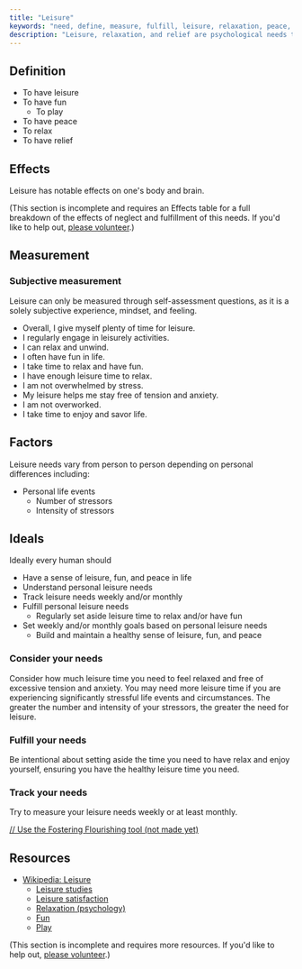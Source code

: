 ```yaml
---
title: "Leisure"
keywords: "need, define, measure, fulfill, leisure, relaxation, peace, fun"
description: "Leisure, relaxation, and relief are psychological needs that should be defined, measured, and fostered."
---
```


## Definition

- To have leisure
- To have fun
  - To play
- To have peace
- To relax
- To have relief

## Effects

Leisure has notable effects on one's body and brain.

(This section is incomplete and requires an Effects table for a full breakdown of the effects of neglect and fulfillment of this needs. If you'd like to help out, [please volunteer](https://docs.google.com/forms/d/e/1FAIpQLSefwCNdvxgpY6hQZ-FEnwmCHdZFOCD5WXwIMNeKmSDVSh9A2g/viewform?usp=pp_url&entry.1605531621=Leisure&entry.136454288=Effects).)

## Measurement

### Subjective measurement

Leisure can only be measured through self-assessment questions, as it is a solely subjective experience, mindset, and feeling.

- Overall, I give myself plenty of time for leisure.
- I regularly engage in leisurely activities.
- I can relax and unwind.
- I often have fun in life.
- I take time to relax and have fun.
- I have enough leisure time to relax.
- I am not overwhelmed by stress.
- My leisure helps me stay free of tension and anxiety.
- I am not overworked.
- I take time to enjoy and savor life.

## Factors

Leisure needs vary from person to person depending on personal differences including:

- Personal life events
  - Number of stressors
  - Intensity of stressors

## Ideals

Ideally every human should

- Have a sense of leisure, fun, and peace in life
- Understand personal leisure needs
- Track leisure needs weekly and/or monthly
- Fulfill personal leisure needs
  - Regularly set aside leisure time to relax and/or have fun
- Set weekly and/or monthly goals based on personal leisure needs
  - Build and maintain a healthy sense of leisure, fun, and peace

### Consider your needs

Consider how much leisure time you need to feel relaxed and free of excessive tension and anxiety. You may need more leisure time if you are experiencing significantly stressful life events and circumstances. The greater the number and intensity of your stressors, the greater the need for leisure.

### Fulfill your needs

Be intentional about setting aside the time you need to have relax and enjoy yourself, ensuring you have the healthy leisure time you need.

### Track your needs

Try to measure your leisure needs weekly or at least monthly.

[// Use the Fostering Flourishing tool (not made yet)](#/)

## Resources

- [Wikipedia: Leisure](https://en.wikipedia.org/wiki/Leisure)
  - [Leisure studies](https://en.wikipedia.org/wiki/Leisure_studies)
  - [Leisure satisfaction](https://en.wikipedia.org/wiki/Leisure_satisfaction)
  - [Relaxation (psychology)](https://en.wikipedia.org/wiki/Relaxation_%28psychology%29)
  - [Fun](https://en.wikipedia.org/wiki/Fun)
  - [Play](https://en.wikipedia.org/wiki/Play_%28activity%29)

(This section is incomplete and requires more resources. If you'd like to help out, [please volunteer](https://docs.google.com/forms/d/e/1FAIpQLSefwCNdvxgpY6hQZ-FEnwmCHdZFOCD5WXwIMNeKmSDVSh9A2g/viewform?usp=pp_url&entry.1605531621=Leisure&entry.136454288=Resources).)
